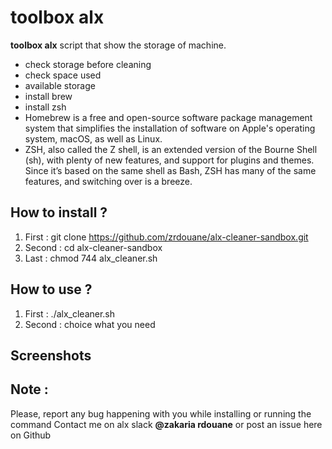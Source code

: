 # toolbox alx
**toolbox alx** script that show the storage of machine.
 - check storage before cleaning
 - check space used
 - available storage
 - install brew
 - install zsh
 - Homebrew is a free and open-source software package management system that simplifies the installation of software on Apple's operating system, macOS, as well as Linux.
 - ZSH, also called the Z shell, is an extended version of the Bourne Shell (sh), with plenty of new features, and support for plugins and themes. Since it’s based on the same shell as Bash, ZSH has many of the same features, and switching over is a breeze.

 ## How to install ?
 1. First : git clone https://github.com/zrdouane/alx-cleaner-sandbox.git
 2. Second : cd alx-cleaner-sandbox
 3. Last  : chmod 744 alx_cleaner.sh
 
## How to use ?
1. First : ./alx_cleaner.sh
2. Second : choice what you need

 ## Screenshots


 ## Note : 
 Please, report any bug happening with you while installing or running the command
 Contact me on alx slack **@zakaria rdouane** or post an issue here on Github